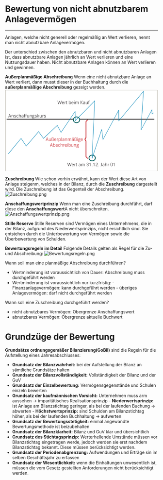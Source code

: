 # Bewertung von nicht abnutzbarem Anlagevermögen
---
Anlagen, welche nicht generell oder regelmäßig an Wert verlieren, nennt man nicht abnutzbare Anlagevermögen.

Der unterschied zwischen den abnutzbaren und nicht abnutzbaren Anlagen ist, dass abnutzbare Anlagen jährlich an Wert verlieren und eine Nutzungsdauer haben. Nicht abnutzbare Anlagen können an Wert verlieren und gewinnen.

**Außerplanmäßige Abschreibung**
Wenn eine nicht abnutzbare Anlage an Wert verliert, dann musst dieser in der Buchhaltung durch die **außerplanmäßige Abschreibung** gezeigt werden. 
![außerplanmäßigeAbschreibung.png](außerplanmäßigeAbschreibung.png)

**Zuschreibung**
Wie schon vorhin erwähnt, kann der Wert diese Art von Anlage steigenm, welches in der Bilanz, durch die **Zuschreibung** dargestellt wird. Die Zuschreibung ist das Gegenteil der Abschreibung.  
![Zuschreibung.png](Zuschreibung.png)

**Anschaffungswertprinzip**
Wenn man eine Zuschreibung durchführt, darf diese den **Anschaffungswert**A nicht überschreiten. 
![Anschaffungswertprinzip.png](Anschaffungswertprinzip.png)

**Stille Reserve**
Stille Reserven sind Vermögen eines Unternehmens, die in der Bilanz, aufgrund des Niederwertsprinzips, nicht ersichtlich sind. Sie entstehen durch die Unterbewertung von Vermögen sowie die Überbewertung von Schulden.

**Bewertungsregeln im Detail**
Folgende Details gelten als Regel für die Zu- und Abschreibung:
![Bewertungsregeln.png](Bewertungsregeln.png)

Wann soll man eine planmäßige Abschreibung durchführen?
- Wertminderung ist voraussichtlich von Dauer: Abschreibung muss durchgeführt werden
- Wertminderung ist voraussichtlich nur kurzfristig: 
             - Finanzanlagevermögen: kann durchgeführt werden
             - überiges Anlagevermögen: darf nicht durchgeführt werden

Wann soll eine Zuschreibung durchgeführt werden?
- nicht abnutzbares Vermögen: Obergrenze Anschaffungswert
- abnutzbares Vermögen: Obergrenze aktuelle Buchwert


# Grundzüge der Bewertung
**Grundsätze ordnungsgemäßer Bilanzierung(GoBil)** sind die Regeln für die Aufstellung eines Jahresabschlusses:

- **Grundsatz der Bilanzwahrheit:** bei der Aufstellung der Bilanz an sämtliche Grundsätze halten
- **Grundsatz der Bilanzvollständigkeit:** Vollständigkeit der Bilanz und der GuV
- **Grundsatz der Einzelbewertung:** Vermögensgegenstände und Schulen einzeln bewerten
- **Grundsatz der kaufmännischen Vorsicht:** Unternehmen muss arm aussehen -> imparitätisches Realisationsprinzip
            - **Niederwertsprinzip:** ist Anlage am Bilanzstichtag geringer, als bei der laufenden Buchung -> abwerten
            - **Höchstwertsprinzip:** sind Schulden am Bilanzstichtag höher, als bei der laufenden Buchhaltung -> aufwerten 
- **Grundsatz der Bewertungsstetigkeit:**  einmal angewandte Bewertungsmethode ist beizubehalten
- **Grundsatz der Bilanzklarheit:** Bilanz und GuV klar und übersichtlich
- **Grundsatz des Stichtagsprinzip:** Werterhellende Umstände müssen vor Bilanzstichtag eingetragen werde, jedoch werden sie erst nachdem Bilanzstichtag bekannt. Diese müssen berücksichtigt werden.
- **Grundsatz der Periodenabgrenzung:** Aufwendungen und Erträge sin im selben Geschäftsjahr zu erfassen
- **Grundsatz der Wesentlichkeit:** wenn die Einhaltungen unwesentlich ist, müssen die vom Gesetz gestellten Anforderungen nicht berücksichtigt werden.